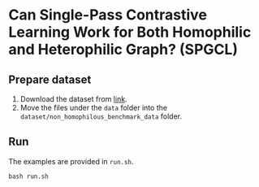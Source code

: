 # Can Single-Pass Contrastive Learning Work for Both Homophilic and Heterophilic Graph? (SPGCL)

## Prepare dataset
1. Download the dataset from [link](https://github.com/CUAI/Non-Homophily-Large-Scale).
2. Move the files under the `data` folder into the `dataset/non_homophilous_benchmark_data` folder.

## Run
The examples are provided in `run.sh`.

``
bash run.sh
``